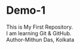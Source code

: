 # Demo-1
This is My First Repository.<br>
I am learning Git & GitHub.<br>
Author-Mithun Das, Kolkata

